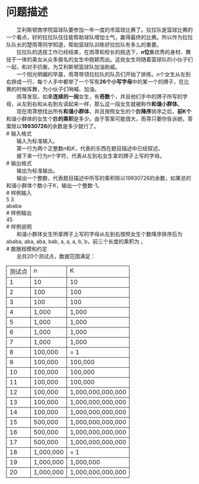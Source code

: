 <div id="pcont1" style="margin-top:20px; display:block;">

# 问题描述

<div class="pdcont">　　艾利斯顿商学院篮球队要参加一年一度的市篮球比赛了。拉拉队是篮球比赛的一个看点，好的拉拉队往往能帮助球队增加士气，赢得最终的比赛。所以作为拉拉队队长的楚雨荨同学知道，帮助篮球队训练好拉拉队有多么的重要。<br/>
　　拉拉队的选拔工作已经结束，在雨荨和校长的挑选下，<b><i>n</i></b><b>位</b>集优秀的身材、舞技于一体的美女从众多报名的女生中脱颖而出。这些女生将随着篮球队的小伙子们一起，和对手抗衡，为艾利斯顿篮球队加油助威。<br/>
　　一个阳光明媚的早晨，雨荨带领拉拉队的队员们开始了排练。<i>n</i>个女生从左到右排成一行，每个人手中都举了一个写有<b>26</b><b>个小写字母</b>中的某一个的牌子，在比赛的时候挥舞，为小伙子们呐喊、加油。<br/>
　　雨荨发现，如果<b>连续的一段</b>女生，有<b>奇数</b>个，并且他们手中的牌子所写的字母，从左到右和从右到左读起来一样，那么这一段女生就被称作<b>和谐小群体</b>。<br/>
　　现在雨荨想找出所有<b>和谐小群体</b>，并且按照女生的个数<b>降序</b>排序之后，<b>前</b><b>K</b><b>个</b>和谐小群体的女生个数<b>的乘积</b>是多少。由于答案可能很大，雨荨只要你告诉她，答案除以<b>19930726</b>的余数是多少就行了。</div>
# 输入格式

<div class="pdcont">　　输入为标准输入。<br/>
　　第一行为两个正整数<i>n</i>和<i>K</i>，代表的东西在题目描述中已经叙述。<br/>
　　接下来一行为<i>n</i>个字符，代表从左到右女生拿的牌子上写的字母。</div>
# 输出格式

<div class="pdcont">　　输出为标准输出。<br/>
　　输出一个整数，代表题目描述中所写的乘积除以19930726的余数，如果总的和谐小群体个数小于<i>K</i>，输出一个整数-1。</div>
# 样例输入

<div class="pddata">5 3<br/>
ababa</div>
# 样例输出

<div class="pddata">45</div>
# 样例说明

<div class="pdcont">　　和谐小群体女生所拿牌子上写的字母从左到右按照女生个数降序排序后为ababa, aba, aba, bab, a, a, a, b, b，前三个长度的乘积为 。</div>
# 数据规模和约定

<div class="pdcont">　　总共20个测试点，数据范围满足：<br/>
<table cellspacing="0" cellpadding="2px" style="border-collapse:collapse;" class="table table-striped table-horver"><tbody><tr style="border:solid 1.0pt"><td valign="top" style="border:solid 1.0pt">测试点<br/>
</td><td valign="top" style="border:solid 1.0pt"><i>n</i><br/>
</td><td valign="top" style="border:solid 1.0pt">K<br/>
</td></tr><tr style="border:solid 1.0pt"><td valign="top" style="border:solid 1.0pt">1<br/>
</td><td valign="top" style="border:solid 1.0pt">10<br/>
</td><td valign="top" style="border:solid 1.0pt">10<br/>
</td></tr><tr style="border:solid 1.0pt"><td valign="top" style="border:solid 1.0pt">2<br/>
</td><td valign="top" style="border:solid 1.0pt">100<br/>
</td><td valign="top" style="border:solid 1.0pt">100<br/>
</td></tr><tr style="border:solid 1.0pt"><td valign="top" style="border:solid 1.0pt">3<br/>
</td><td valign="top" style="border:solid 1.0pt">100<br/>
</td><td valign="top" style="border:solid 1.0pt">100<br/>
</td></tr><tr style="border:solid 1.0pt"><td valign="top" style="border:solid 1.0pt">4<br/>
</td><td valign="top" style="border:solid 1.0pt">1,000<br/>
</td><td valign="top" style="border:solid 1.0pt">1,000<br/>
</td></tr><tr style="border:solid 1.0pt"><td valign="top" style="border:solid 1.0pt">5<br/>
</td><td valign="top" style="border:solid 1.0pt">1,000<br/>
</td><td valign="top" style="border:solid 1.0pt">1,000<br/>
</td></tr><tr style="border:solid 1.0pt"><td valign="top" style="border:solid 1.0pt">6<br/>
</td><td valign="top" style="border:solid 1.0pt">1,000<br/>
</td><td valign="top" style="border:solid 1.0pt">1,000<br/>
</td></tr><tr style="border:solid 1.0pt"><td valign="top" style="border:solid 1.0pt">7<br/>
</td><td valign="top" style="border:solid 1.0pt">1,000<br/>
</td><td valign="top" style="border:solid 1.0pt">1,000<br/>
</td></tr><tr style="border:solid 1.0pt"><td valign="top" style="border:solid 1.0pt">8<br/>
</td><td valign="top" style="border:solid 1.0pt">100,000<br/>
</td><td valign="top" style="border:solid 1.0pt">= 1<br/>
</td></tr><tr style="border:solid 1.0pt"><td valign="top" style="border:solid 1.0pt">9<br/>
</td><td valign="top" style="border:solid 1.0pt">100,000<br/>
</td><td valign="top" style="border:solid 1.0pt">100,000<br/>
</td></tr><tr style="border:solid 1.0pt"><td valign="top" style="border:solid 1.0pt">10<br/>
</td><td valign="top" style="border:solid 1.0pt">100,000<br/>
</td><td valign="top" style="border:solid 1.0pt">100,000<br/>
</td></tr><tr style="border:solid 1.0pt"><td valign="top" style="border:solid 1.0pt">11<br/>
</td><td valign="top" style="border:solid 1.0pt">100,000<br/>
</td><td valign="top" style="border:solid 1.0pt">100,000<br/>
</td></tr><tr style="border:solid 1.0pt"><td valign="top" style="border:solid 1.0pt">12<br/>
</td><td valign="top" style="border:solid 1.0pt">100,000<br/>
</td><td valign="top" style="border:solid 1.0pt">1,000,000,000,000<br/>
</td></tr><tr style="border:solid 1.0pt"><td valign="top" style="border:solid 1.0pt">13<br/>
</td><td valign="top" style="border:solid 1.0pt">100,000<br/>
</td><td valign="top" style="border:solid 1.0pt">1,000,000,000,000<br/>
</td></tr><tr style="border:solid 1.0pt"><td valign="top" style="border:solid 1.0pt">14<br/>
</td><td valign="top" style="border:solid 1.0pt">100,000<br/>
</td><td valign="top" style="border:solid 1.0pt">1,000,000,000,000<br/>
</td></tr><tr style="border:solid 1.0pt"><td valign="top" style="border:solid 1.0pt">15<br/>
</td><td valign="top" style="border:solid 1.0pt">500,000<br/>
</td><td valign="top" style="border:solid 1.0pt">1,000,000,000,000<br/>
</td></tr><tr style="border:solid 1.0pt"><td valign="top" style="border:solid 1.0pt">16<br/>
</td><td valign="top" style="border:solid 1.0pt">500,000<br/>
</td><td valign="top" style="border:solid 1.0pt">1,000,000,000,000<br/>
</td></tr><tr style="border:solid 1.0pt"><td valign="top" style="border:solid 1.0pt">17<br/>
</td><td valign="top" style="border:solid 1.0pt">500,000<br/>
</td><td valign="top" style="border:solid 1.0pt">1,000,000,000,000<br/>
</td></tr><tr style="border:solid 1.0pt"><td valign="top" style="border:solid 1.0pt">18<br/>
</td><td valign="top" style="border:solid 1.0pt">1,000,000<br/>
</td><td valign="top" style="border:solid 1.0pt">= 1<br/>
</td></tr><tr style="border:solid 1.0pt"><td valign="top" style="border:solid 1.0pt">19<br/>
</td><td valign="top" style="border:solid 1.0pt">1,000,000<br/>
</td><td valign="top" style="border:solid 1.0pt">1,000,000<br/>
</td></tr><tr style="border:solid 1.0pt"><td valign="top" style="border:solid 1.0pt">20<br/>
</td><td valign="top" style="border:solid 1.0pt">1,000,000<br/>
</td><td valign="top" style="border:solid 1.0pt">1,000,000,000,000<br/>
</td></tr></tbody></table></div>

</div>